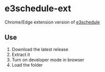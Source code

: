 # e3schedule-ext
Chrome/Edge extension version of [e3schedule](https://github.com/SiriusKoan/e3schedule)

## Use
1. Download the latest release
2. Extract it
3. Turn on developer mode in browser
4. Load the folder
